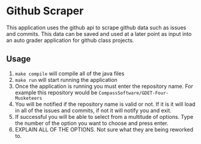 # Github Scraper
This application uses the github api to scrape github data such as issues and commits. This data can be saved and used at a later point as input into an auto grader application for github class projects.

## Usage
1. `make compile` will compile all of the java files
2. `make run` will start running the application
3. Once the application is running you must enter the repository name. For example this repository would be `CompassSoftware/GDET-Four-Musketeers`
4. You will be notified if the repository name is valid or not. If it is it will load in all of the issues and commits, if not it will notify you and exit.
5. If successful you will be able to select from a multitude of options. Type the number of the option you want to choose and press enter.
6. EXPLAIN ALL OF THE OPTIONS. Not sure what they are being reworked to.
